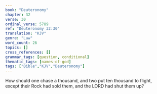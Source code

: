 ```yaml
---
book: "Deuteronomy"
chapter: 32
verse: 30
ordinal_verse: 5789
ref: "Deuteronomy 32:30"
translation: "KJV"
genre: "Law"
word_count: 26
topics: []
cross_references: []
grammar_tags: [question, conditional]
thematic_tags: [names-of-god]
tags: ["Bible","KJV","Deuteronomy"]
---
```

How should one chase a thousand, and two put ten thousand to flight, except their Rock had sold them, and the LORD had shut them up?
